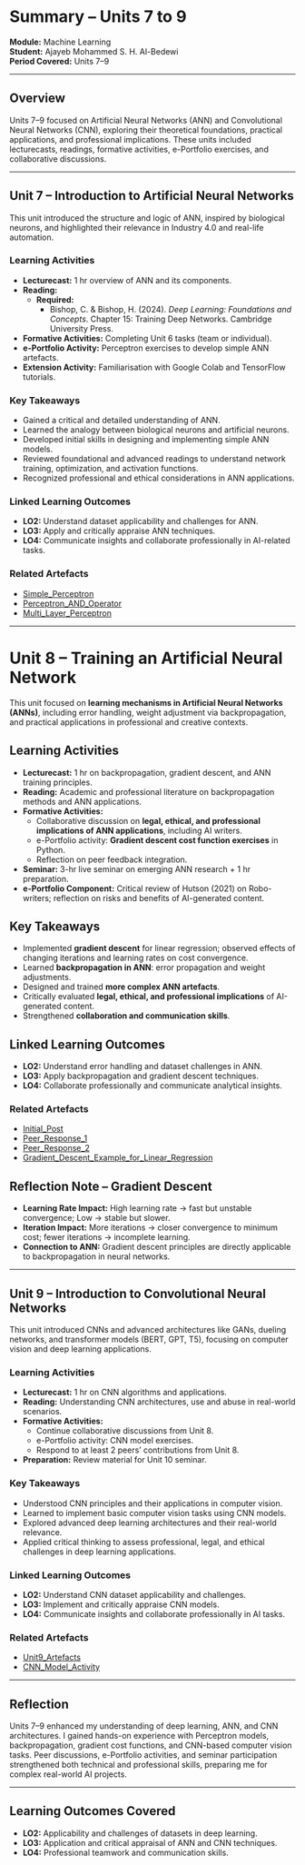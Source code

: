 # Summary – Units 7 to 9  
**Module:** Machine Learning  
**Student:** Ajayeb Mohammed S. H. Al-Bedewi  
**Period Covered:** Units 7–9  

---

## Overview
Units 7–9 focused on Artificial Neural Networks (ANN) and Convolutional Neural Networks (CNN), exploring their theoretical foundations, practical applications, and professional implications. These units included lecturecasts, readings, formative activities, e-Portfolio exercises, and collaborative discussions.

---

## Unit 7 – Introduction to Artificial Neural Networks
This unit introduced the structure and logic of ANN, inspired by biological neurons, and highlighted their relevance in Industry 4.0 and real-life automation.

### Learning Activities
- **Lecturecast:** 1 hr overview of ANN and its components.  
- **Reading:**  
  - **Required:**  
    - Bishop, C. & Bishop, H. (2024). *Deep Learning: Foundations and Concepts*. Chapter 15: Training Deep Networks. Cambridge University Press.  
- **Formative Activities:** Completing Unit 6 tasks (team or individual).  
- **e-Portfolio Activity:** Perceptron exercises to develop simple ANN artefacts.  
- **Extension Activity:** Familiarisation with Google Colab and TensorFlow tutorials.  

### Key Takeaways
- Gained a critical and detailed understanding of ANN.  
- Learned the analogy between biological neurons and artificial neurons.  
- Developed initial skills in designing and implementing simple ANN models.  
- Reviewed foundational and advanced readings to understand network training, optimization, and activation functions.  
- Recognized professional and ethical considerations in ANN applications.  

### Linked Learning Outcomes
- **LO2:** Understand dataset applicability and challenges for ANN.  
- **LO3:** Apply and critically appraise ANN techniques.  
- **LO4:** Communicate insights and collaborate professionally in AI-related tasks.  

### Related Artefacts
- [Simple_Perceptron](../../Units/Unit7-9/Artefacts/Unit07_Ex1_simple_perceptron.ipynb)
- [Perceptron_AND_Operator](../../Units/Unit7-9/Artefacts/Unit07_Ex2_perceptron_AND_operator.ipynb)  
- [Multi_Layer_Perceptron](../../Units/Unit7-9/Artefacts/Unit07_Ex3_multi_layer_Perceptron.ipynb) 

---

# Unit 8 – Training an Artificial Neural Network

This unit focused on **learning mechanisms in Artificial Neural Networks (ANNs)**, including error handling, weight adjustment via backpropagation, and practical applications in professional and creative contexts.

## Learning Activities
- **Lecturecast:** 1 hr on backpropagation, gradient descent, and ANN training principles.
- **Reading:** Academic and professional literature on backpropagation methods and ANN applications.
- **Formative Activities:**
  - Collaborative discussion on **legal, ethical, and professional implications of ANN applications**, including AI writers.
  - e-Portfolio activity: **Gradient descent cost function exercises** in Python.
  - Reflection on peer feedback integration.
- **Seminar:** 3-hr live seminar on emerging ANN research + 1 hr preparation.
- **e-Portfolio Component:** Critical review of Hutson (2021) on Robo-writers; reflection on risks and benefits of AI-generated content.

## Key Takeaways
- Implemented **gradient descent** for linear regression; observed effects of changing iterations and learning rates on cost convergence.
- Learned **backpropagation in ANN**: error propagation and weight adjustments.
- Designed and trained **more complex ANN artefacts**.
- Critically evaluated **legal, ethical, and professional implications** of AI-generated content.
- Strengthened **collaboration and communication skills**.

## Linked Learning Outcomes
- **LO2:** Understand error handling and dataset challenges in ANN.
- **LO3:** Apply backpropagation and gradient descent techniques.
- **LO4:** Collaborate professionally and communicate analytical insights.

### Related Artefacts
- [Initial_Post](../../Units/Unit7-9/Artefacts/Unit08_InitialPost.png)  
- [Peer_Response_1](../../Units/Unit7-9/Artefacts/Unit08_PeerResponse1.png)
- [Peer_Response_2](../../Units/Unit7-9/Artefacts/Unit08_PeerResponse2.png)
- [Gradient_Descent_Example_for_Linear_Regression](../../Units/Unit7-9/Artefacts/Unit08_gradient_descent_cost_function.ipynb)

  
## Reflection Note – Gradient Descent
- **Learning Rate Impact:** High learning rate → fast but unstable convergence; Low → stable but slower.
- **Iteration Impact:** More iterations → closer convergence to minimum cost; fewer iterations → incomplete learning.
- **Connection to ANN:** Gradient descent principles are directly applicable to backpropagation in neural networks.

---

## Unit 9 – Introduction to Convolutional Neural Networks
This unit introduced CNNs and advanced architectures like GANs, dueling networks, and transformer models (BERT, GPT, T5), focusing on computer vision and deep learning applications.

### Learning Activities
- **Lecturecast:** 1 hr on CNN algorithms and applications.  
- **Reading:** Understanding CNN architectures, use and abuse in real-world scenarios.  
- **Formative Activities:**  
  - Continue collaborative discussions from Unit 8.  
  - e-Portfolio activity: CNN model exercises.  
  - Respond to at least 2 peers’ contributions from Unit 8.  
- **Preparation:** Review material for Unit 10 seminar.  

### Key Takeaways
- Understood CNN principles and their applications in computer vision.  
- Learned to implement basic computer vision tasks using CNN models.  
- Explored advanced deep learning architectures and their real-world relevance.  
- Applied critical thinking to assess professional, legal, and ethical challenges in deep learning applications.  

### Linked Learning Outcomes
- **LO2:** Understand CNN dataset applicability and challenges.  
- **LO3:** Implement and critically appraise CNN models.  
- **LO4:** Communicate insights and collaborate professionally in AI tasks.  

### Related Artefacts
- [Unit9_Artefacts](../../Units/Unit7-9/Artefacts/Unit9)  
- [CNN_Model_Activity](../../Units/Unit7-9/Artefacts/CNN.png)  

---

## Reflection
Units 7–9 enhanced my understanding of deep learning, ANN, and CNN architectures. I gained hands-on experience with Perceptron models, backpropagation, gradient cost functions, and CNN-based computer vision tasks. Peer discussions, e-Portfolio activities, and seminar participation strengthened both technical and professional skills, preparing me for complex real-world AI projects.  

---

## Learning Outcomes Covered
- **LO2:** Applicability and challenges of datasets in deep learning.  
- **LO3:** Application and critical appraisal of ANN and CNN techniques.  
- **LO4:** Professional teamwork and communication skills.  
